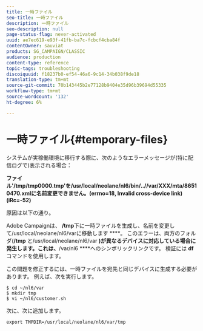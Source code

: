 ```yaml
---
title: 一時ファイル
seo-title: 一時ファイル
description: 一時ファイル
seo-description: null
page-status-flag: never-activated
uuid: ae7ec619-e93f-41fb-ba7c-fcbcf4cba84f
contentOwner: sauviat
products: SG_CAMPAIGN/CLASSIC
audience: production
content-type: reference
topic-tags: troubleshooting
discoiquuid: f18237b0-ef54-46a6-9c14-34b038f9de18
translation-type: tm+mt
source-git-commit: 70b143445b2e77128b9404e35d96b39694d55335
workflow-type: tm+mt
source-wordcount: '132'
ht-degree: 6%

---
```



# 一時ファイル{#temporary-files}

システムが実稼働環境に移行する際に、次のようなエラーメッセージが(特に配信ログで)表示される場合：

**ファイル&#39;/tmp/tmp0000.tmp&#39;を/usr/local/neolane/nl6/bin/..//var/XXX/mta/86510470.xmlに名前変更できません。(errno=18, Invalid cross-device link) (iRc=-52)**

原因は以下の通り。

Adobe Campaignは、 **/tmp**&#x200B;下に一時ファイルを生成し、名前を変更して/usr/local/neolane/nl6/varに移動します ****。 このエラーは、両方のフォルダ(**/tmp** と/usr/local/neolane/nl6/var **)が異なるデバイスに対応している場合に発生します。これは、**/var/nl6 ****&#x200B;へのシンボリックリンクです。 検証には **df** コマンドを使用します。

この問題を修正するには、一時ファイルを宛先と同じデバイスに生成する必要があります。 例えば、次を実行します。

```
$ cd ~/nl6/var
$ mkdir tmp
$ vi ~/nl6/customer.sh
```

次に、次に追加します。

```
export TMPDIR=/usr/local/neolane/nl6/var/tmp 
```

